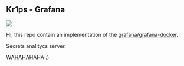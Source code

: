 ## Kr1ps - Grafana
![](http://kr1ps.com/wp-content/uploads/2020/03/navigate-to-start-letter-k-sign-180x180.png)

Hi, this repo contain an implementation of the [grafana/grafana-docker](https://github.com/grafana/grafana-docker). 


Secrets analitycs server.

WAHAHAHAHA  :)


